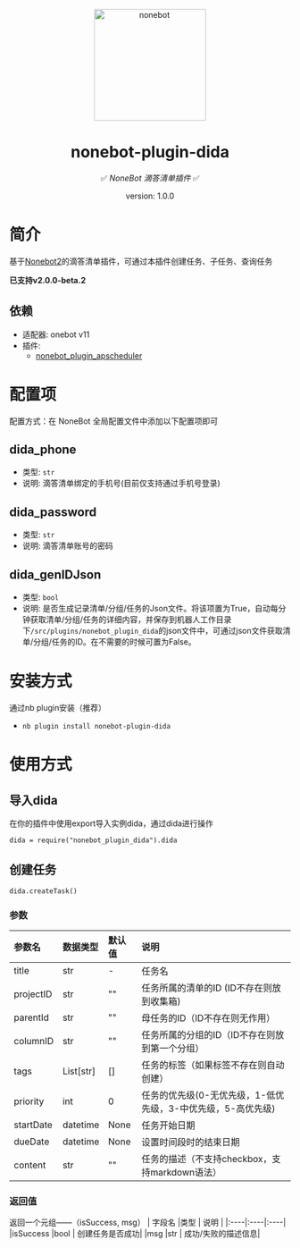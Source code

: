 <p align="center">
  <a href="https://v2.nonebot.dev/"><img src="https://v2.nonebot.dev/logo.png" width="200" height="200" alt="nonebot"></a>
</p>

<div align="center">

# nonebot-plugin-dida

✅ _NoneBot 滴答清单插件_ ✅
<p>version: 1.0.0</p>
    
</div>

# 简介
基于[Nonebot2](https://github.com/nonebot/nonebot2)的滴答清单插件，可通过本插件创建任务、子任务、查询任务

**已支持v2.0.0-beta.2**
## 依赖
- 适配器: onebot v11
- 插件:
    - [nonebot_plugin_apscheduler](https://pypi.org/project/nonebot-plugin-apscheduler/)

# 配置项
配置方式：在 NoneBot 全局配置文件中添加以下配置项即可
## dida_phone
- 类型: `str`
- 说明: 滴答清单绑定的手机号(目前仅支持通过手机号登录)

## dida_password
- 类型: `str`
- 说明: 滴答清单账号的密码

## dida_genIDJson
- 类型: `bool`
- 说明: 是否生成记录清单/分组/任务的Json文件。将该项置为True，自动每分钟获取清单/分组/任务的详细内容，并保存到机器人工作目录下`/src/plugins/nonebot_plugin_dida`的json文件中，可通过json文件获取清单/分组/任务的ID。在不需要的时候可置为False。

# 安装方式
通过nb plugin安装（推荐）

- `nb plugin install nonebot-plugin-dida`

# 使用方式
## 导入dida
在你的插件中使用export导入实例dida，通过dida进行操作

`dida = require("nonebot_plugin_dida").dida`

## 创建任务
`dida.createTask()`
### 参数
|参数名 |数据类型 | 默认值 | 说明|
|:---   |:------ | :------ | :---|
| title|str |- | 任务名 |
| projectID| str | "" | 任务所属的清单的ID (ID不存在则放到收集箱) |
| parentId| str | "" | 母任务的ID（ID不存在则无作用） |
|columnID | str| "" | 任务所属的分组的ID（ID不存在则放到第一个分组） |
|tags |List[str] |[] |任务的标签（如果标签不存在则自动创建） |
| priority| int|0 | 任务的优先级(0-无优先级，1-低优先级，3-中优先级，5-高优先级)|
|startDate |datetime |None |任务开始日期 |
|dueDate | datetime|None | 设置时间段时的结束日期|
| content| str| ""| 任务的描述（不支持checkbox，支持markdown语法） |

### 返回值
返回一个元组——（isSuccess, msg）
| 字段名 |类型 | 说明 |
|:----|:----|:----|
|isSuccess |bool | 创建任务是否成功|
|msg |str | 成功/失败的描述信息|


